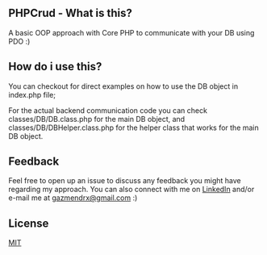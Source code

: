 ## PHPCrud - What is this?
A basic OOP approach with Core PHP to communicate with your DB using PDO :)

## How do i use this?
You can checkout for direct examples on how to use the DB object in index.php file;

For the actual backend communication code you can check classes/DB/DB.class.php for the main DB object, 
and classes/DB/DBHelper.class.php for the helper class that works for the main DB object. 

## Feedback

Feel free to open up an issue to discuss any feedback you might have regarding my approach.
You can also connect with me on [LinkedIn](https://www.linkedin.com/in/gazmendrxdev/) and/or e-mail me at gazmendrx@gmail.com :)

## License
[MIT](https://choosealicense.com/licenses/mit/)
